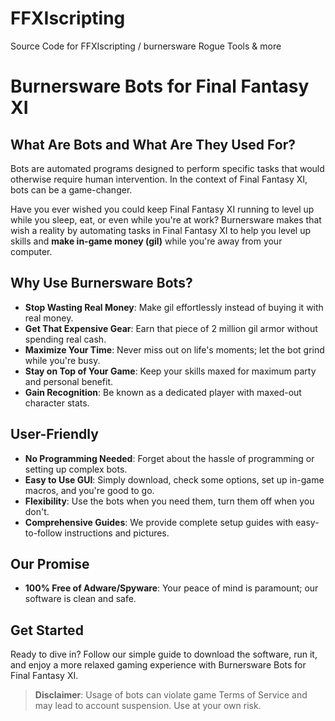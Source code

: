 # FFXIscripting
Source Code for FFXIscripting / burnersware Rogue Tools &amp; more


# Burnersware Bots for Final Fantasy XI

## What Are Bots and What Are They Used For?

Bots are automated programs designed to perform specific tasks that would otherwise require human intervention. In the context of Final Fantasy XI, bots can be a game-changer.

Have you ever wished you could keep Final Fantasy XI running to level up while you sleep, eat, or even while you're at work? Burnersware makes that wish a reality by automating tasks in Final Fantasy XI to help you level up skills and **make in-game money (gil)** while you're away from your computer.

## Why Use Burnersware Bots?

- **Stop Wasting Real Money**: Make gil effortlessly instead of buying it with real money.
- **Get That Expensive Gear**: Earn that piece of 2 million gil armor without spending real cash.
- **Maximize Your Time**: Never miss out on life's moments; let the bot grind while you're busy.
- **Stay on Top of Your Game**: Keep your skills maxed for maximum party and personal benefit.
- **Gain Recognition**: Be known as a dedicated player with maxed-out character stats.

## User-Friendly

- **No Programming Needed**: Forget about the hassle of programming or setting up complex bots.
- **Easy to Use GUI**: Simply download, check some options, set up in-game macros, and you're good to go.
- **Flexibility**: Use the bots when you need them, turn them off when you don't.
- **Comprehensive Guides**: We provide complete setup guides with easy-to-follow instructions and pictures.

## Our Promise

- **100% Free of Adware/Spyware**: Your peace of mind is paramount; our software is clean and safe.

## Get Started

Ready to dive in? Follow our simple guide to download the software, run it, and enjoy a more relaxed gaming experience with Burnersware Bots for Final Fantasy XI.

> **Disclaimer**: Usage of bots can violate game Terms of Service and may lead to account suspension. Use at your own risk.
